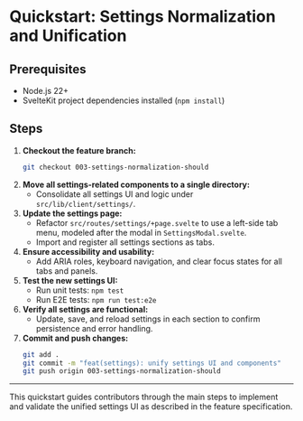 # Quickstart: Settings Normalization and Unification

## Prerequisites
- Node.js 22+
- SvelteKit project dependencies installed (`npm install`)

## Steps

1. **Checkout the feature branch:**
   ```bash
   git checkout 003-settings-normalization-should
   ```
2. **Move all settings-related components to a single directory:**
   - Consolidate all settings UI and logic under `src/lib/client/settings/`.
3. **Update the settings page:**
   - Refactor `src/routes/settings/+page.svelte` to use a left-side tab menu, modeled after the modal in `SettingsModal.svelte`.
   - Import and register all settings sections as tabs.
4. **Ensure accessibility and usability:**
   - Add ARIA roles, keyboard navigation, and clear focus states for all tabs and panels.
5. **Test the new settings UI:**
   - Run unit tests: `npm test`
   - Run E2E tests: `npm run test:e2e`
6. **Verify all settings are functional:**
   - Update, save, and reload settings in each section to confirm persistence and error handling.
7. **Commit and push changes:**
   ```bash
   git add .
   git commit -m "feat(settings): unify settings UI and components"
   git push origin 003-settings-normalization-should
   ```

---

This quickstart guides contributors through the main steps to implement and validate the unified settings UI as described in the feature specification.
